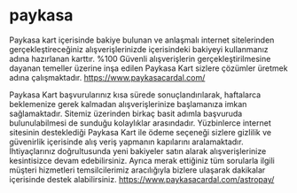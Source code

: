 # paykasa
Paykasa kart içerisinde bakiye bulunan ve anlaşmalı internet sitelerinden gerçekleştireceğiniz alışverişlerinizde içerisindeki bakiyeyi kullanmanız adına hazırlanan karttır. %100 Güvenli alışverişlerin gerçekleştirilmesine dayanan temeller üzerine inşa edilen  Paykasa Kart sizlere çözümler üretmek adına çalışmaktadır. https://www.paykasacardal.com/ 

Paykasa Kart başvurularınız kısa sürede sonuçlandırılarak, haftalarca beklemenize gerek kalmadan alışverişlerinize başlamanıza imkan sağlamaktadır. Sitemiz üzerinden birkaç basit adımla başvuruda bulunulabilmesi de sunduğu kolaylıklar arasındadır. Yüzbinlerce internet sitesinin desteklediği Paykasa Kart ile ödeme seçeneği sizlere gizlilik ve güvenirlik içerisinde alış veriş yapmanın kapılarını aralamaktadır. İhtiyaçlarınız doğrultusunda yeni bakiyeler satın alarak alışverişlerinize kesintisizce devam edebilirsiniz. Ayrıca merak ettiğiniz tüm sorularla ilgili müşteri hizmetleri temsilcilerimiz aracılığıyla bizlere ulaşarak dakikalar içerisinde destek alabilirsiniz. https://www.paykasacardal.com/astropay/
























